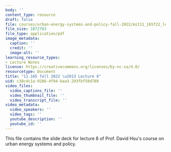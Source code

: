 ```yaml
---
body: ''
content_type: resource
draft: false
file: courses/urban-energy-systems-and-policy-fall-2022/mit11_165f22_lec8.pdf
file_size: 1872783
file_type: application/pdf
image_metadata:
  caption: ''
  credit: ''
  image-alt: ''
learning_resource_types:
- Lecture Notes
license: https://creativecommons.org/licenses/by-nc-sa/4.0/
resourcetype: Document
title: "11.165 fall 2022 \u2013 Lecture 8"
uid: c38cdc1a-9286-4f94-baa3-293fbf58d789
video_files:
  video_captions_file: ''
  video_thumbnail_file: ''
  video_transcript_file: ''
video_metadata:
  video_speakers: ''
  video_tags: ''
  youtube_description: ''
  youtube_id: ''
---
```

This file contains the slide deck for lecture 8 of Prof. David Hsu's course on urban energy systems and policy.